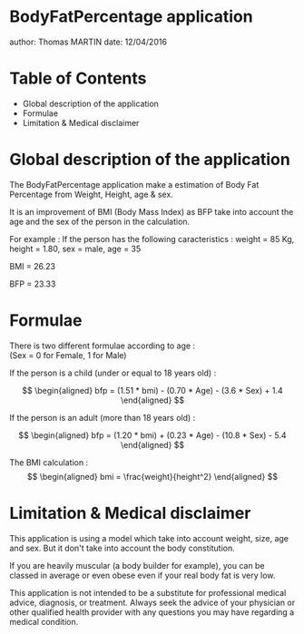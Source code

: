 BodyFatPercentage application
========================================================
author: Thomas MARTIN
date: 12/04/2016

Table of Contents
========================================================

- Global description of the application
- Formulae
- Limitation & Medical disclaimer

Global description of the application
========================================================

The BodyFatPercentage application make a estimation of Body Fat Percentage from 
Weight, Height, age & sex.  

It is an improvement of BMI (Body Mass Index) as BFP take into account the age
and the sex of the person in the calculation.

For example : If the person has the following caracteristics :
weight = 85 Kg, height = 1.80, sex = male, age = 35

BMI = 26.23

BFP = 23.33

Formulae
========================================================

There is two different formulae according to age :  
(Sex = 0 for Female, 1 for Male)

If the person is a child (under or equal to 18 years old) : 

$$ 
        \begin{aligned}
        bfp = (1.51 * bmi) - (0.70 * Age) - (3.6 * Sex) + 1.4
        \end{aligned}
$$

If the person is an adult (more than 18 years old) :

$$ 
        \begin{aligned}
        bfp = (1.20 * bmi) + (0.23 * Age) - (10.8 * Sex) - 5.4
        \end{aligned}
$$

The BMI calculation :
$$ 
        \begin{aligned}
        bmi = \frac{weight}{height^2}
        \end{aligned}
$$
        
Limitation & Medical disclaimer
========================================================

This application is using a model which take into account weight, size, age and sex.
But it don't take into account the body constitution.  

If you are heavily muscular (a body builder for example), you can be classed in
average or even obese even if your real body fat is very low.

This application is not intended to be a substitute for professional medical advice, diagnosis, or treatment. Always seek the advice of your physician or other qualified health provider with any questions you may have regarding a medical condition.

